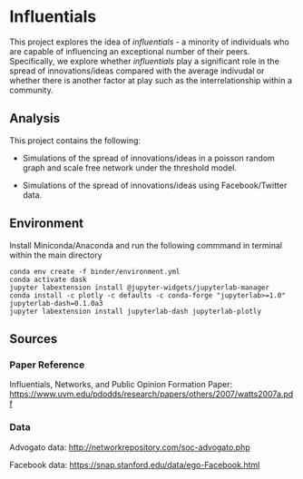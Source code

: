 # Influentials
 
 This project explores the idea of *influentials* - a minority of individuals who are capable of influencing an exceptional number of their peers. 
 Specifically, we explore whether *influentials* play a significant role in the spread of innovations/ideas compared with the average indivudal or whether there is another factor at play such as the interrelationship within a community.
 
 ## Analysis
 
 This project contains the following:
 
 - Simulations of the spread of innovations/ideas in a poisson random graph and scale free network under the threshold model.
 
 - Simulations of the spread of innovations/ideas using Facebook/Twitter data.
 
 
## Environment

Install Miniconda/Anaconda and run the following commmand in terminal within the main directory

    conda env create -f binder/environment.yml
    conda activate dask
    jupyter labextension install @jupyter-widgets/jupyterlab-manager
    conda install -c plotly -c defaults -c conda-forge "jupyterlab>=1.0" jupyterlab-dash=0.1.0a3
    jupyter labextension install jupyterlab-dash jupyterlab-plotly
    
    
## Sources

### Paper Reference
  Influentials, Networks, and Public Opinion Formation Paper: https://www.uvm.edu/pdodds/research/papers/others/2007/watts2007a.pdf

### Data
  Advogato data: http://networkrepository.com/soc-advogato.php
  
  Facebook data: https://snap.stanford.edu/data/ego-Facebook.html

